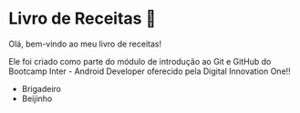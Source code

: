 # Livro de Receitas :book:

Olá, bem-vindo ao meu livro de receitas!

Ele foi criado como parte do módulo de introdução ao Git e GitHub do Bootcamp Inter - Android Developer oferecido pela Digital Innovation One!!

 * Brigadeiro
 * Beijinho

